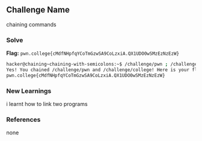 ## Challenge Name
chaining commands

### Solve
**Flag:** `pwn.college{cMdfNHpfqYCoTmGzwSA9CoLzxiA.QX1UDO0wSMzEzNzEzW}`

```bash
hacker@chaining~chaining-with-semicolons:~$ /challenge/pwn ; /challenge/college
Yes! You chained /challenge/pwn and /challenge/college! Here is your flag:
pwn.college{cMdfNHpfqYCoTmGzwSA9CoLzxiA.QX1UDO0wSMzEzNzEzW}
```

### New Learnings
i learnt how to link two programs

### References 
none
